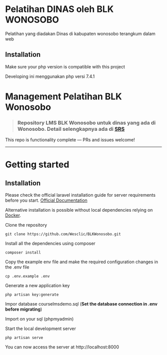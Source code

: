 
# Pelatihan DINAS oleh BLK WONOSOBO

Pelatihan yang diadakan Dinas di kabupaten wonosobo terangkum dalam web


## Installation

Make sure your php version is compatible with this project

Developing ini menggunakan php versi 7.4.1

    


# Management Pelatihan BLK Wonosobo


> ### Repository LMS BLK Wonosobo untuk dinas yang ada di Wonosobo. Detail selengkapnya ada di [SRS](https://github.com/gothinkster/realworld-example-apps)

This repo is functionality complete — PRs and issues welcome!

----------

# Getting started

## Installation

Please check the official laravel installation guide for server requirements before you start. [Official Documentation](https://drive.google.com/file/d/1HypbonZOn9Pf1tn4OP7mzdWISv_-BmCo/view?usp=sharing)

Alternative installation is possible without local dependencies relying on [Docker](#docker). 

Clone the repository

    git clone https://github.com/Wesclic/BLKWonosobo.git


Install all the dependencies using composer

    composer install

Copy the example env file and make the required configuration changes in the .env file

    cp .env.example .env

Generate a new application key

    php artisan key:generate


Impor database courselmsdemo.sql (**Set the database connection in .env before migrating**)

Import on your sql (phpmyadmin)

Start the local development server

    php artisan serve

You can now access the server at http://localhost:8000

